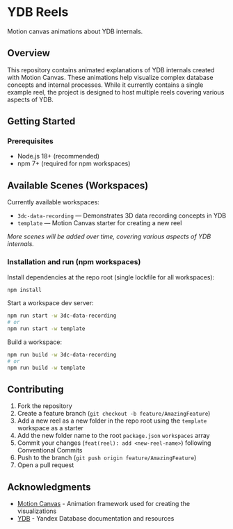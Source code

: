 # YDB Reels

Motion canvas animations about YDB internals.

## Overview

This repository contains animated explanations of YDB internals created with Motion Canvas. These animations help visualize complex database concepts and internal processes. While it currently contains a single example reel, the project is designed to host multiple reels covering various aspects of YDB.

## Getting Started

### Prerequisites

- Node.js 18+ (recommended)
- npm 7+ (required for npm workspaces)

## Available Scenes (Workspaces)

Currently available workspaces:
- `3dc-data-recording` — Demonstrates 3D data recording concepts in YDB
- `template` — Motion Canvas starter for creating a new reel

*More scenes will be added over time, covering various aspects of YDB internals.*

### Installation and run (npm workspaces)

Install dependencies at the repo root (single lockfile for all workspaces):
```bash
npm install
```

Start a workspace dev server:
```bash
npm run start -w 3dc-data-recording
# or
npm run start -w template
```

Build a workspace:
```bash
npm run build -w 3dc-data-recording
# or
npm run build -w template
```

## Contributing

1. Fork the repository
2. Create a feature branch (`git checkout -b feature/AmazingFeature`)
3. Add a new reel as a new folder in the repo root using the `template` workspace as a starter
4. Add the new folder name to the root `package.json` `workspaces` array
5. Commit your changes (`feat(reel): add <new-reel-name>`) following Conventional Commits
5. Push to the branch (`git push origin feature/AmazingFeature`)
6. Open a pull request

## Acknowledgments

- [Motion Canvas](https://motion-canvas.github.io/) - Animation framework used for creating the visualizations
- [YDB](https://ydb.tech/) - Yandex Database documentation and resources
